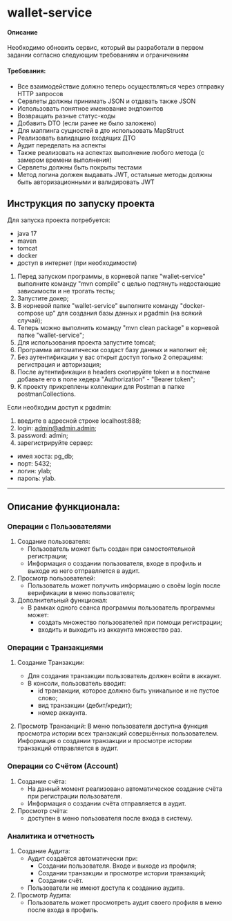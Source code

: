 # wallet-service

#### Описание
Необходимо обновить сервис, который вы разработали в первом задании согласно следующим требованиям и ограничениям

#### Требования:
- Все взаимодействие должно теперь осуществляться через отправку HTTP запросов
- Сервлеты должны принимать JSON и отдавать также JSON
- Использовать понятное именование эндпоинтов
- Возвращать разные статус-коды
- Добавить DTO (если ранее не было заложено)
- Для маппинга сущностей в дто использовать MapStruct
- Реализовать валидацию входящих ДТО
- Аудит переделать на аспекты
- Также реализовать на аспектах выполнение любого метода (с замером времени выполнения)
- Сервлеты должны быть покрыты тестами
- Метод логина должен выдавать JWT, остальные методы должны быть авторизационными и валидировать JWT

## Инструкция по запуску проекта

Для запуска проекта потребуется:
- java 17
- maven
- tomcat
- docker
- доступ в интернет (при необходимости)

1. Перед запуском программы, в корневой папке "wallet-service" выполните команду "mvn compile" 
с целью подтянуть недостающие зависимости и не трогать тесты;
2. Запустите докер;
3. В корневой папке "wallet-service" выполните команду "docker-compose up"
для создания базы данных и pgadmin (на всякий случай);
5. Теперь можно выполнить команду "mvn clean package" в корневой папке "wallet-service";
6. Для использования проекта запустите tomcat;
7. Программа автоматически создаст базу данных и наполнит её;
8. Без аутентификации у вас открыт доступ только 2 операциям: регистрация и авторизация;
9. После аутентификации в headers скопируйте token и в постмане добавьте его в поле хедера "Authorization" - "Bearer token";
10. К проекту прикреплены коллекции для Postman в папке postmanCollections.

Если необходим доступ к pgadmin:
1. введите в адресной строке localhost:888;
2. login: admin@admin.admin;
3. password: admin;
4. зарегистрируйте сервер:
- имея хоста: pg_db;
- порт: 5432;
- логин: ylab;
- пароль: ylab.

---

## Описание функционала:

### Операции с Пользователями

1. Создание пользователя:
    - Пользователь может быть создан при самостоятельной регистрации;
    - Информация о создании пользователя, входе в профиль и выходе из него отправляется в аудит.
2. Просмотр пользователей:
    - Пользователь может получить информацию о своём login после верификации в меню пользователя;
4. Дополнительный функционал:
    - В рамках одного сеанса программы пользователь программы может:
      - создать множество пользователей при помощи регистрации;
      - входить и выходить из аккаунта множество раз.

### Операции с Транзакциями

1. Создание Транзакции:
    - Для создания транзакции пользователь должен войти в аккаунт.
    - В консоли, пользователь вводит:
      - id транзакции, которое должно быть уникальное и не пустое слово;
      - вид транзакции (дебит/кредит);
      - номер аккаунта.

2. Просмотр Транзакций:
   В меню пользователя доступна функция просмотра истории всех транзакций совершённых пользователем.
   Информация о создании транзакции и просмотре истории транзакций отправляется в аудит.
   

### Операции со Счётом (Account)

1. Создание счёта:
    - На данный момент реализовано автоматическое создание счёта при регистрации пользователя.
    - Информация о создании счёта отправляется в аудит.
2. Просмотр счёта:
    - доступен в меню пользователя после входа в систему.

### Аналитика и отчетность

1. Создание Аудита:
    - Аудит создаётся автоматически при:
      - Создании пользователя. Входе и выходе из профиля;
      - Создании транзакции и просмотре истории транзакций;
      - Создании счёт.
    - Пользователи не имеют доступа к созданию аудита.
2. Просмотр Аудита:
    - Пользователь может просмотреть аудит своего профиля в меню после входа в профиль.
